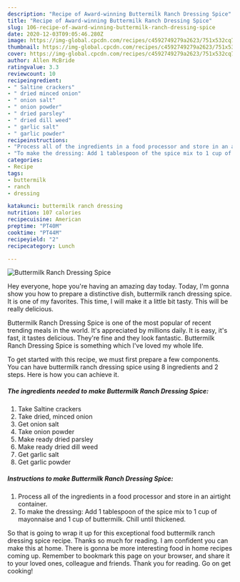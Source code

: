 ```yaml
---
description: "Recipe of Award-winning Buttermilk Ranch Dressing Spice"
title: "Recipe of Award-winning Buttermilk Ranch Dressing Spice"
slug: 106-recipe-of-award-winning-buttermilk-ranch-dressing-spice
date: 2020-12-03T09:05:46.280Z
image: https://img-global.cpcdn.com/recipes/c4592749279a2623/751x532cq70/buttermilk-ranch-dressing-spice-recipe-main-photo.jpg
thumbnail: https://img-global.cpcdn.com/recipes/c4592749279a2623/751x532cq70/buttermilk-ranch-dressing-spice-recipe-main-photo.jpg
cover: https://img-global.cpcdn.com/recipes/c4592749279a2623/751x532cq70/buttermilk-ranch-dressing-spice-recipe-main-photo.jpg
author: Allen McBride
ratingvalue: 3.3
reviewcount: 10
recipeingredient:
- " Saltine crackers"
- " dried minced onion"
- " onion salt"
- " onion powder"
- " dried parsley"
- " dried dill weed"
- " garlic salt"
- " garlic powder"
recipeinstructions:
- "Process all of the ingredients in a food processor and store in an airtight container."
- "To make the dressing: Add 1 tablespoon of the spice mix to 1 cup of mayonnaise and 1 cup of buttermilk. Chill until thickened."
categories:
- Recipe
tags:
- buttermilk
- ranch
- dressing

katakunci: buttermilk ranch dressing 
nutrition: 107 calories
recipecuisine: American
preptime: "PT40M"
cooktime: "PT44M"
recipeyield: "2"
recipecategory: Lunch

---
```



![Buttermilk Ranch Dressing Spice](https://img-global.cpcdn.com/recipes/c4592749279a2623/751x532cq70/buttermilk-ranch-dressing-spice-recipe-main-photo.jpg)

Hey everyone, hope you're having an amazing day today. Today, I'm gonna show you how to prepare a distinctive dish, buttermilk ranch dressing spice. It is one of my favorites. This time, I will make it a little bit tasty. This will be really delicious.

Buttermilk Ranch Dressing Spice is one of the most popular of recent trending meals in the world. It's appreciated by millions daily. It is easy, it's fast, it tastes delicious. They're fine and they look fantastic. Buttermilk Ranch Dressing Spice is something which I've loved my whole life.




To get started with this recipe, we must first prepare a few components. You can have buttermilk ranch dressing spice using 8 ingredients and 2 steps. Here is how you can achieve it.

<!--inarticleads1-->

##### The ingredients needed to make Buttermilk Ranch Dressing Spice:

1. Take  Saltine crackers
1. Take  dried, minced onion
1. Get  onion salt
1. Take  onion powder
1. Make ready  dried parsley
1. Make ready  dried dill weed
1. Get  garlic salt
1. Get  garlic powder




<!--inarticleads2-->

##### Instructions to make Buttermilk Ranch Dressing Spice:

1. Process all of the ingredients in a food processor and store in an airtight container.
1. To make the dressing: Add 1 tablespoon of the spice mix to 1 cup of mayonnaise and 1 cup of buttermilk. Chill until thickened.




So that is going to wrap it up for this exceptional food buttermilk ranch dressing spice recipe. Thanks so much for reading. I am confident you can make this at home. There is gonna be more interesting food in home recipes coming up. Remember to bookmark this page on your browser, and share it to your loved ones, colleague and friends. Thank you for reading. Go on get cooking!
